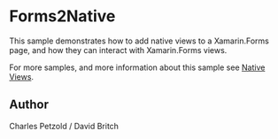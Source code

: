 Forms2Native
============

This sample demonstrates how to add native views to a Xamarin.Forms page, and how they can interact with Xamarin.Forms views.

For more samples, and more information about this sample see [Native Views](https://developer.xamarin.com/guides/xamarin-forms/user-interface/native-views/).

Author
------

Charles Petzold / David Britch
